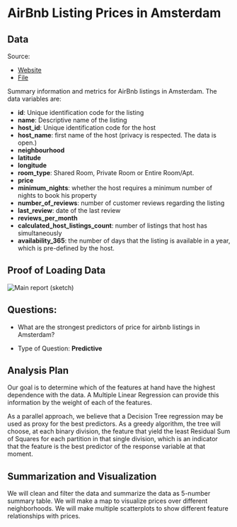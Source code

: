 # AirBnb Listing Prices in Amsterdam

## Data 

Source: 
* [Website](http://insideairbnb.com/get-the-data.html)  
* [File](http://data.insideairbnb.com/the-netherlands/north-holland/amsterdam/2018-10-05/visualisations/listings.csv)

Summary information and metrics for AirBnb listings in Amsterdam. The data variables are:  
* **id**: Unique identification code for the listing
* **name**: Descriptive name of the listing
* **host_id**: Unique identification code for the host
* **host_name**: first name of the host (privacy is respected. The data is open.)
* **neighbourhood**
* **latitude**
* **longitude**
* **room_type**: Shared Room, Private Room or Entire Room/Apt.
* **price**
* **minimum_nights**: whether the host requires a minimum number of nights to book his property
* **number_of_reviews**: number of customer reviews regarding the listing
* **last_review**: date of the last review
* **reviews_per_month**
* **calculated_host_listings_count**: number of listings that host has simultaneously
* **availability_365**: the number of days that the listing is available in a year, which is pre-defined by the host.

## Proof of Loading Data

![Main report (sketch)](https://github.com/liuyuwei169/DSCI-522_Airbnb_Listings_Amsterdam/blob/master/img/load_data_screenshot.png)


## Questions:

- What are the strongest predictors of price for airbnb listings in Amsterdam?

- Type of Question: **Predictive**


## Analysis Plan 

Our goal is to determine which of the features at hand have the highest dependence with the data. A Multiple Linear Regression can provide this information by the weight of each of the features.

As a parallel approach, we believe that a Decision Tree regression may be used as proxy for the best predictors. As a greedy algorithm, the tree will choose, at each binary division, the feature that yield the least Residual Sum of Squares for each partition in that single division, which is an indicator that the feature is the best predictor of the response variable at that moment.

## Summarization and Visualization

 We will clean and filter the data and summarize the data as 5-number summary table. 
 We will make a map to visualize prices over different neighborhoods. 
 We will make multiple scatterplots to show different feature relationships with prices. 
